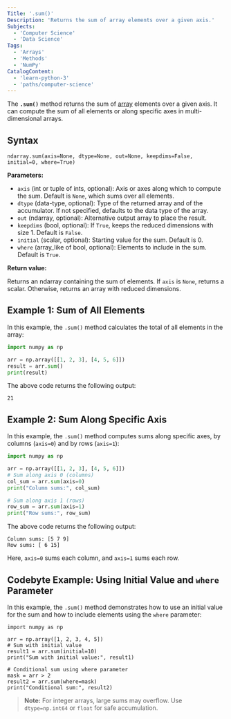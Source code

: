 ```yaml
---
Title: '.sum()'
Description: 'Returns the sum of array elements over a given axis.'
Subjects:
  - 'Computer Science'
  - 'Data Science'
Tags:
  - 'Arrays'
  - 'Methods'
  - 'NumPy'
CatalogContent:
  - 'learn-python-3'
  - 'paths/computer-science'
---
```


The **`.sum()`** method returns the sum of [array](https://www.codecademy.com/resources/docs/numpy/ndarray) elements over a given axis. It can compute the sum of all elements or along specific axes in multi-dimensional arrays.

## Syntax

```pseudo
ndarray.sum(axis=None, dtype=None, out=None, keepdims=False, initial=0, where=True)
```

**Parameters:**

- `axis` (int or tuple of ints, optional): Axis or axes along which to compute the sum. Default is `None`, which sums over all elements.
- `dtype` (data-type, optional): Type of the returned array and of the accumulator. If not specified, defaults to the data type of the array.
- `out` (ndarray, optional): Alternative output array to place the result.
- `keepdims` (bool, optional): If `True`, keeps the reduced dimensions with size 1. Default is `False`.
- `initial` (scalar, optional): Starting value for the sum. Default is 0.
- `where` (array_like of bool, optional): Elements to include in the sum. Default is `True`.

**Return value:**

Returns an ndarray containing the sum of elements. If `axis` is `None`, returns a scalar. Otherwise, returns an array with reduced dimensions.

## Example 1: Sum of All Elements

In this example, the `.sum()` method calculates the total of all elements in the array:

```py
import numpy as np

arr = np.array([[1, 2, 3], [4, 5, 6]])
result = arr.sum()
print(result)
```

The above code returns the following output:

```shell
21
```

## Example 2: Sum Along Specific Axis

In this example, the `.sum()` method computes sums along specific axes, by columns (`axis=0`) and by rows (`axis=1`):

```py
import numpy as np

arr = np.array([[1, 2, 3], [4, 5, 6]])
# Sum along axis 0 (columns)
col_sum = arr.sum(axis=0)
print("Column sums:", col_sum)

# Sum along axis 1 (rows)
row_sum = arr.sum(axis=1)
print("Row sums:", row_sum)
```

The above code returns the following output:

```shell
Column sums: [5 7 9]
Row sums: [ 6 15]
```

Here, `axis=0` sums each column, and `axis=1` sums each row.

## Codebyte Example: Using Initial Value and `where` Parameter

In this example, the `.sum()` method demonstrates how to use an initial value for the sum and how to include elements using the `where` parameter: 

```codebyte/python
import numpy as np

arr = np.array([1, 2, 3, 4, 5])
# Sum with initial value
result1 = arr.sum(initial=10)
print("Sum with initial value:", result1)

# Conditional sum using where parameter
mask = arr > 2
result2 = arr.sum(where=mask)
print("Conditional sum:", result2)
```

> **Note:** For integer arrays, large sums may overflow. Use `dtype=np.int64` or `float` for safe accumulation.
